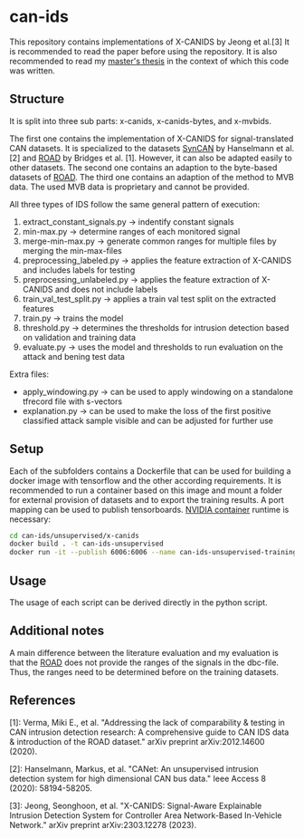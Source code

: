 # can-ids

This repository contains implementations of X-CANIDS by Jeong et al.[3] It is recommended to read the paper before using the repository. It is also recommended to read my [master's thesis](https://osm.hpi.de/theses/master) in the context of which this code was written.

## Structure
It is split into three sub parts: x-canids, x-canids-bytes, and x-mvbids.

The first one contains the implementation of X-CANIDS for signal-translated CAN datasets. It is specialized to the datasets [SynCAN](https://github.com/etas/SynCAN) by Hanselmann et al. [2] and [ROAD](https://0xsam.com/road/) by Bridges et al. [1]. However, it can also be adapted easily to other datasets. The second one contains an adaption to the byte-based datasets of [ROAD](https://0xsam.com/road/). The third one contains an adaption of the method to MVB data. The used MVB data is proprietary and cannot be provided.

All three types of IDS follow the same general pattern of execution:
1. extract_constant_signals.py -> indentify constant signals
2. min-max.py -> determine ranges of each monitored signal
3. merge-min-max.py -> generate common ranges for multiple files by merging the min-max-files
4. preprocessing_labeled.py -> applies the feature extraction of X-CANIDS and includes labels for testing
5. preprocessing_unlabeled.py -> applies the feature extraction of X-CANIDS and does not include labels
6. train_val_test_split.py -> applies a train val test split on the extracted features
7. train.py -> trains the model
8. threshold.py -> determines the thresholds for intrusion detection based on validation and training data
9. evaluate.py -> uses the model and thresholds to run evaluation on the attack and bening test data

Extra files:
* apply_windowing.py -> can be used to apply windowing on a standalone tfrecord file with s-vectors
* explanation.py -> can be used to make the loss of the first positive classified attack sample visible and can be adjusted for further use

## Setup
Each of the subfolders contains a Dockerfile that can be used for building a docker image with tensorflow and the other according requirements. It is recommended to run a container based on this image and mount a folder for external provision of datasets and to export the training results. A port mapping can be used to publish tensorboards. [NVIDIA container](https://developer.nvidia.com/nvidia-container-runtime) runtime is necessary:

```bash
cd can-ids/unsupervised/x-canids
docker build . -t can-ids-unsupervised
docker run -it --publish 6006:6006 --name can-ids-unsupervised-training --gpus all --mount type=bind,src="$(pwd)"/datasets,dst=/ids/Data can-ids-unsupervised bash
```
## Usage
The usage of each script can be derived directly in the python script.

## Additional notes
A main difference between the literature evaluation and my evaluation is that the [ROAD](https://0xsam.com/road/) does not provide the ranges of the signals in the dbc-file. Thus, the ranges need to be determined before on the training datasets.

## References

[1]: Verma, Miki E., et al. "Addressing the lack of comparability & testing in CAN intrusion detection research: A comprehensive guide to CAN IDS data & introduction of the ROAD dataset." arXiv preprint arXiv:2012.14600 (2020).

[2]: Hanselmann, Markus, et al. "CANet: An unsupervised intrusion detection system for high dimensional CAN bus data." Ieee Access 8 (2020): 58194-58205.

[3]: Jeong, Seonghoon, et al. "X-CANIDS: Signal-Aware Explainable Intrusion Detection System for Controller Area Network-Based In-Vehicle Network." arXiv preprint arXiv:2303.12278 (2023).